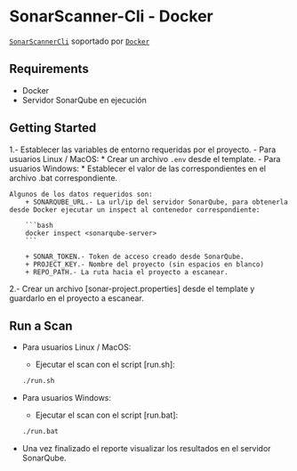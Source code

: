# SonarScanner-Cli - Docker

[`SonarScannerCli`](https://docs.sonarsource.com/sonarqube/latest/analyzing-source-code/scanners/sonarscanner/) soportado por [`Docker`](https://www.docker.com)

## Requirements

- Docker
- Servidor SonarQube en ejecución

## Getting Started

1.- Establecer las variables de entorno requeridas por el proyecto.
    - Para usuarios Linux / MacOS:
        * Crear un archivo `.env` desde el template. 
    - Para usuarios Windows:
        * Establecer el valor de las <variables> correspondientes en el archivo .bat correspondiente.

    Algunos de los datos requeridos son:
        + SONARQUBE_URL.- La url/ip del servidor SonarQube, para obtenerla desde Docker ejecutar un inspect al contenedor correspondiente:

        ```bash
        docker inspect <sonarqube-server>
        ```

        + SONAR_TOKEN.- Token de acceso creado desde SonarQube.
        + PROJECT_KEY.- Nombre del proyecto (sin espacios en blanco)
        + REPO_PATH.- La ruta hacia el proyecto a escanear.

2.- Crear un archivo [sonar-project.properties] desde el template y guardarlo en el proyecto a escanear.

## Run a Scan

- Para usuarios Linux / MacOS:
    * Ejecutar el scan con el script [run.sh]:

    ```bash
    ./run.sh
    ```
- Para usuarios Windows:
    * Ejecutar el scan con el script [run.bat]:
    ```bash
    ./run.bat
    ```
- Una vez finalizado el reporte visualizar los resultados en el servidor SonarQube.
